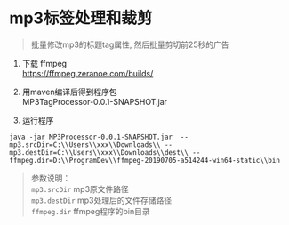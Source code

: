 # mp3标签处理和裁剪    
> 批量修改mp3的标题tag属性, 然后批量剪切前25秒的广告 

1. 下载 ffmpeg  
https://ffmpeg.zeranoe.com/builds/  

2. 用maven编译后得到程序包  
 MP3TagProcessor-0.0.1-SNAPSHOT.jar  
 
3. 运行程序  
 ```shell
java -jar MP3Processor-0.0.1-SNAPSHOT.jar  --mp3.srcDir=C:\\Users\\xxx\\Downloads\\ --mp3.destDir=C:\\Users\\xxx\\Downloads\\dest\\ --ffmpeg.dir=D:\\ProgramDev\\ffmpeg-20190705-a514244-win64-static\\bin
```
> 参数说明：  
> `mp3.srcDir` mp3原文件路径  
> `mp3.destDir` mp3处理后的文件存储路径  
> `ffmpeg.dir` ffmpeg程序的bin目录 
 
